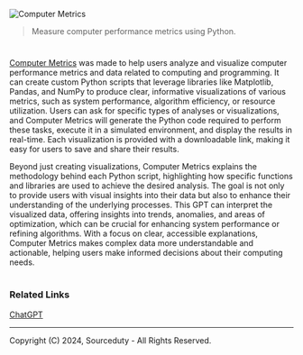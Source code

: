 ![Computer Metrics](https://github.com/user-attachments/assets/5a5be1bd-1b78-43aa-adef-44e581c998f0)

> Measure computer performance metrics using Python.
#

[Computer Metrics](https://chatgpt.com/g/g-KvaHG9a9j-computer-metrics) was made to help users analyze and visualize computer performance metrics and data related to computing and programming. It can create custom Python scripts that leverage libraries like Matplotlib, Pandas, and NumPy to produce clear, informative visualizations of various metrics, such as system performance, algorithm efficiency, or resource utilization. Users can ask for specific types of analyses or visualizations, and Computer Metrics will generate the Python code required to perform these tasks, execute it in a simulated environment, and display the results in real-time. Each visualization is provided with a downloadable link, making it easy for users to save and share their results.

Beyond just creating visualizations, Computer Metrics explains the methodology behind each Python script, highlighting how specific functions and libraries are used to achieve the desired analysis. The goal is not only to provide users with visual insights into their data but also to enhance their understanding of the underlying processes. This GPT can interpret the visualized data, offering insights into trends, anomalies, and areas of optimization, which can be crucial for enhancing system performance or refining algorithms. With a focus on clear, accessible explanations, Computer Metrics makes complex data more understandable and actionable, helping users make informed decisions about their computing needs.

#
### Related Links

[ChatGPT](https://github.com/sourceduty/ChatGPT)

***
Copyright (C) 2024, Sourceduty - All Rights Reserved.
